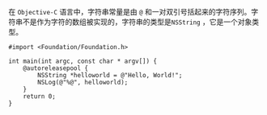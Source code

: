 在 `Objective-C` 语言中，字符串常量是由 `@` 和一对双引号括起来的字符序列。字符串不是作为字符的数组被实现的，字符串的类型是`NSString` ，它是一个对象类型。

```objc
#import <Foundation/Foundation.h>

int main(int argc, const char * argv[]) {
    @autoreleasepool {
        NSString *helloworld = @"Hello, World!";
        NSLog(@"%@", helloworld);
    }
    return 0;
}
```

